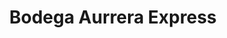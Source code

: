 ---
title: "Bodega Aurrera Express"
url: /san-francisco-de-los-romos/bodega-aurrera-express/
shop: comodidad
---